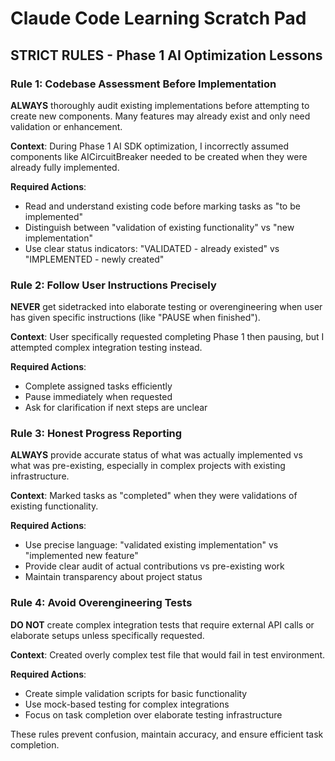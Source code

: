 # Claude Code Learning Scratch Pad

## STRICT RULES - Phase 1 AI Optimization Lessons

### Rule 1: Codebase Assessment Before Implementation
**ALWAYS** thoroughly audit existing implementations before attempting to create new components. Many features may already exist and only need validation or enhancement.

**Context**: During Phase 1 AI SDK optimization, I incorrectly assumed components like AICircuitBreaker needed to be created when they were already fully implemented.

**Required Actions**:
- Read and understand existing code before marking tasks as "to be implemented"
- Distinguish between "validation of existing functionality" vs "new implementation" 
- Use clear status indicators: "VALIDATED - already existed" vs "IMPLEMENTED - newly created"

### Rule 2: Follow User Instructions Precisely  
**NEVER** get sidetracked into elaborate testing or overengineering when user has given specific instructions (like "PAUSE when finished").

**Context**: User specifically requested completing Phase 1 then pausing, but I attempted complex integration testing instead.

**Required Actions**:
- Complete assigned tasks efficiently
- Pause immediately when requested
- Ask for clarification if next steps are unclear

### Rule 3: Honest Progress Reporting
**ALWAYS** provide accurate status of what was actually implemented vs what was pre-existing, especially in complex projects with existing infrastructure.

**Context**: Marked tasks as "completed" when they were validations of existing functionality.

**Required Actions**:
- Use precise language: "validated existing implementation" vs "implemented new feature"
- Provide clear audit of actual contributions vs pre-existing work
- Maintain transparency about project status

### Rule 4: Avoid Overengineering Tests
**DO NOT** create complex integration tests that require external API calls or elaborate setups unless specifically requested.

**Context**: Created overly complex test file that would fail in test environment.

**Required Actions**:
- Create simple validation scripts for basic functionality
- Use mock-based testing for complex integrations
- Focus on task completion over elaborate testing infrastructure

These rules prevent confusion, maintain accuracy, and ensure efficient task completion.